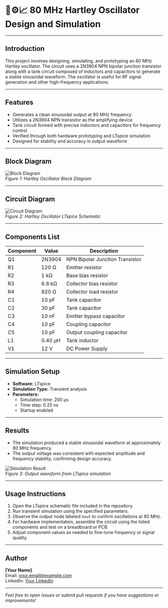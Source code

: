 # 📌⚙️📈 80 MHz Hartley Oscillator Design and Simulation

---

## Introduction
This project involves designing, simulating, and prototyping an 80 MHz Hartley oscillator. The circuit uses a 2N3904 NPN bipolar junction transistor along with a tank circuit composed of inductors and capacitors to generate a stable sinusoidal waveform. The oscillator is useful for RF signal generation and other high-frequency applications.

---

## Features
- Generates a clean sinusoidal output at 80 MHz frequency  
- Utilizes a 2N3904 NPN transistor as the amplifying device  
- Tank circuit formed with precise inductors and capacitors for frequency control  
- Verified through both hardware prototyping and LTspice simulation  
- Designed for stability and accuracy in output waveform  

---

## Block Diagram
<!-- Replace with your block diagram image -->
![Block Diagram](block_diagram.png)  
*Figure 1: Hartley Oscillator Block Diagram*

---

## Circuit Diagram
![Circuit Diagram](7626e1b3-8c91-47d3-a5dd-8720e006eb38.png)  
*Figure 2: Hartley Oscillator LTspice Schematic*

---

## Components List

| Component | Value    | Description                        |
| --------- | -------- | -------------------------------- |
| Q1        | 2N3904   | NPN Bipolar Junction Transistor  |
| R1        | 120 Ω    | Emitter resistor                  |
| R2        | 1 kΩ     | Base bias resistor                |
| R3        | 6.8 kΩ   | Collector bias resistor           |
| R4        | 820 Ω    | Collector load resistor           |
| C1        | 10 pF    | Tank capacitor                   |
| C2        | 30 pF    | Tank capacitor                   |
| C3        | 10 nF    | Emitter bypass capacitor          |
| C4        | 10 pF    | Coupling capacitor                |
| C5        | 10 pF    | Output coupling capacitor         |
| L1        | 0.40 μH  | Tank inductor                    |
| V1        | 12 V     | DC Power Supply                  |

---

## Simulation Setup

- **Software:** LTspice  
- **Simulation Type:** Transient analysis  
- **Parameters:**  
  - Simulation time: 200 μs  
  - Time step: 0.25 ns  
  - Startup enabled  

---

## Results

- The simulation produced a stable sinusoidal waveform at approximately 80 MHz frequency.  
- The output voltage was consistent with expected amplitude and frequency stability, confirming design accuracy.  

<!-- You can add waveform screenshots here -->
![Simulation Result](simulation_result.png)  
*Figure 3: Output waveform from LTspice simulation*

---

## Usage Instructions

1. Open the LTspice schematic file included in the repository.  
2. Run transient simulation using the specified parameters.  
3. Observe the output node labeled `Vout` to confirm oscillations at 80 MHz.  
4. For hardware implementation, assemble the circuit using the listed components and test on a breadboard or PCB.  
5. Adjust component values as needed to fine-tune frequency or signal quality.

---

## Author

**[Your Name]**  
Email: your.email@example.com  
LinkedIn: [Your LinkedIn](https://www.linkedin.com/in/yourprofile)  

---

*Feel free to open issues or submit pull requests if you have suggestions or improvements!*
